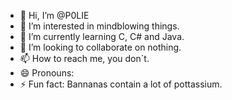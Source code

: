 - 👋 Hi, I’m @P0LIE
- 👀 I’m interested in mindblowing things.
- 🌱 I’m currently learning C, C# and Java.
- 💞️ I’m looking to collaborate on nothing.
- 📫 How to reach me, you don´t.
- 😄 Pronouns:
- ⚡ Fun fact: Bannanas contain a lot of pottassium.

<!---
P0LIE/P0LIE is a ✨ special ✨ repository because its `README.md` (this file) appears on your GitHub profile.
You can click the Preview link to take a look at your changes.
--->
